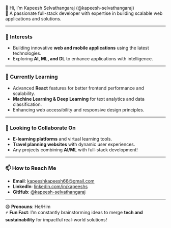 👋 Hi, I’m Kapeesh Selvathangaraj (@kapeesh-selvathangaraj)  
🌟 A passionate full-stack developer with expertise in building scalable web applications and solutions.

---

### 👀 Interests
- Building innovative **web and mobile applications** using the latest technologies.  
- Exploring **AI, ML, and DL** to enhance applications with intelligence.  
  

---

### 🌱 Currently Learning
- Advanced **React** features for better frontend performance and scalability.  
- **Machine Learning & Deep Learning** for text analytics and data classification.  
- Enhancing web accessibility and responsive design principles.

---

### 💞️ Looking to Collaborate On
- **E-learning platforms** and virtual learning tools.  
- **Travel planning websites** with dynamic user experiences.  
- Any projects combining **AI/ML** with full-stack development!  

---

### 📫 How to Reach Me
- **Email**: [kapeeshkapeesh66@gmail.com](mailto:kapeeshkapeesh66@gmail.com)  
- **LinkedIn**: [linkedin.com/in/kapeeshs](www.linkedin.com/in/kapeeshs)  
- **GitHub**: [@kapeesh-selvathangaraj](https://github.com/kapeesh-selvathangaraj)

---

😄 **Pronouns**: He/Him  
⚡ **Fun Fact**: I’m constantly brainstorming ideas to merge **tech and sustainability** for impactful real-world solutions!  
